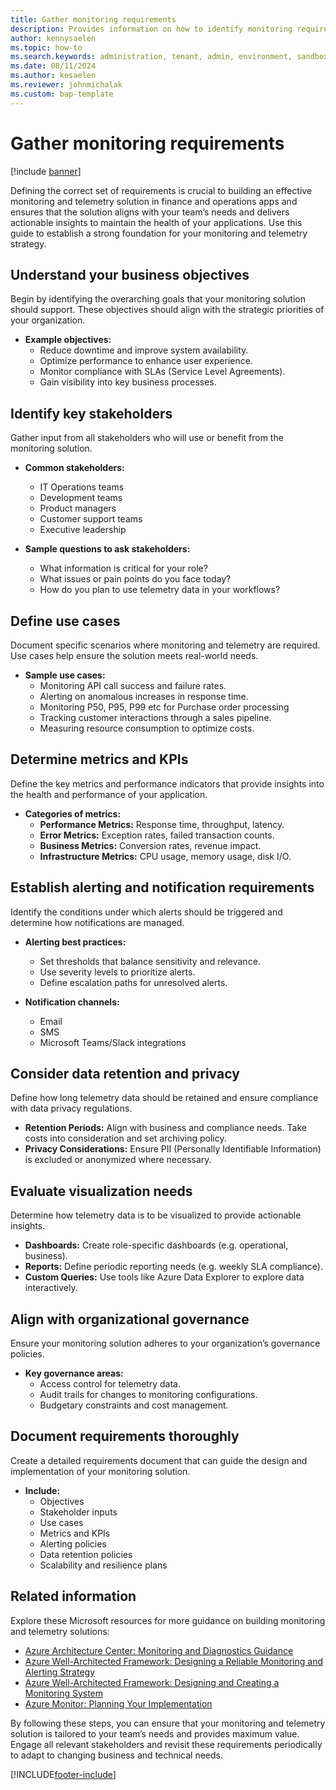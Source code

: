 ```yaml
---
title: Gather monitoring requirements
description: Provides information on how to identify monitoring requirements.  
author: kennysaelen
ms.topic: how-to
ms.search.keywords: administration, tenant, admin, environment, sandbox, telemetry
ms.date: 08/11/2024
ms.author: kesaelen
ms.reviewer: johnmichalak
ms.custom: bap-template
---
```


# Gather monitoring requirements

[!include [banner](../includes/banner.md)]

Defining the correct set of requirements is crucial to building an effective monitoring and telemetry solution in finance and operations apps and ensures that the solution aligns with your team’s needs and delivers actionable insights to maintain the health of your applications. Use this guide to establish a strong foundation for your monitoring and telemetry strategy.

## Understand your business objectives

Begin by identifying the overarching goals that your monitoring solution should support. These objectives should align with the strategic priorities of your organization.

- **Example objectives:**
  - Reduce downtime and improve system availability.
  - Optimize performance to enhance user experience.
  - Monitor compliance with SLAs (Service Level Agreements).
  - Gain visibility into key business processes.

## Identify key stakeholders

Gather input from all stakeholders who will use or benefit from the monitoring solution.

- **Common stakeholders:**
  - IT Operations teams
  - Development teams
  - Product managers
  - Customer support teams
  - Executive leadership

- **Sample questions to ask stakeholders:**
  - What information is critical for your role?
  - What issues or pain points do you face today?
  - How do you plan to use telemetry data in your workflows?

## Define use cases

Document specific scenarios where monitoring and telemetry are required. Use cases help ensure the solution meets real-world needs.

- **Sample use cases:**
  - Monitoring API call success and failure rates.
  - Alerting on anomalous increases in response time.
  - Monitoring P50, P95, P99 etc for Purchase order processing
  - Tracking customer interactions through a sales pipeline.
  - Measuring resource consumption to optimize costs.

## Determine metrics and KPIs

Define the key metrics and performance indicators that provide insights into the health and performance of your application.

- **Categories of metrics:**
  - **Performance Metrics:** Response time, throughput, latency.
  - **Error Metrics:** Exception rates, failed transaction counts.
  - **Business Metrics:** Conversion rates, revenue impact.
  - **Infrastructure Metrics:** CPU usage, memory usage, disk I/O.

## Establish alerting and notification requirements

Identify the conditions under which alerts should be triggered and determine how notifications are managed.

- **Alerting best practices:**
  - Set thresholds that balance sensitivity and relevance.
  - Use severity levels to prioritize alerts.
  - Define escalation paths for unresolved alerts.

- **Notification channels:**
  - Email
  - SMS
  - Microsoft Teams/Slack integrations

## Consider data retention and privacy

Define how long telemetry data should be retained and ensure compliance with data privacy regulations.

- **Retention Periods:** Align with business and compliance needs. Take costs into consideration and set archiving policy.
- **Privacy Considerations:** Ensure PII (Personally Identifiable Information) is excluded or anonymized where necessary.

## Evaluate visualization needs

Determine how telemetry data is to be visualized to provide actionable insights.

- **Dashboards:** Create role-specific dashboards (e.g. operational, business).
- **Reports:** Define periodic reporting needs (e.g. weekly SLA compliance).
- **Custom Queries:** Use tools like Azure Data Explorer to explore data interactively.

## Align with organizational governance

Ensure your monitoring solution adheres to your organization’s governance policies.

- **Key governance areas:**
  - Access control for telemetry data.
  - Audit trails for changes to monitoring configurations.
  - Budgetary constraints and cost management.

## Document requirements thoroughly

Create a detailed requirements document that can guide the design and implementation of your monitoring solution.

- **Include:**
  - Objectives
  - Stakeholder inputs
  - Use cases
  - Metrics and KPIs
  - Alerting policies
  - Data retention policies
  - Scalability and resilience plans

## Related information

Explore these Microsoft resources for more guidance on building monitoring and telemetry solutions:

- [Azure Architecture Center: Monitoring and Diagnostics Guidance](/azure/architecture/best-practices/monitoring)
- [Azure Well-Architected Framework: Designing a Reliable Monitoring and Alerting Strategy](/azure/well-architected/reliability/monitoring-alerting-strategy)
- [Azure Well-Architected Framework: Designing and Creating a Monitoring System](/azure/well-architected/operational-excellence/observability)
- [Azure Monitor: Planning Your Implementation](/azure/azure-monitor/best-practices-plan)

By following these steps, you can ensure that your monitoring and telemetry solution is tailored to your team’s needs and provides maximum value. Engage all relevant stakeholders and revisit these requirements periodically to adapt to changing business and technical needs.

[!INCLUDE[footer-include](../../../includes/footer-banner.md)]
